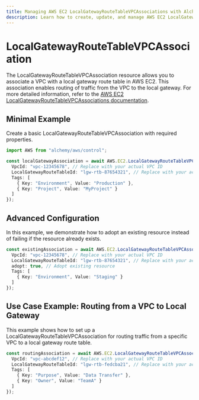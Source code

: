```yaml
---
title: Managing AWS EC2 LocalGatewayRouteTableVPCAssociations with Alchemy
description: Learn how to create, update, and manage AWS EC2 LocalGatewayRouteTableVPCAssociations using Alchemy Cloud Control.
---
```


# LocalGatewayRouteTableVPCAssociation

The LocalGatewayRouteTableVPCAssociation resource allows you to associate a VPC with a local gateway route table in AWS EC2. This association enables routing of traffic from the VPC to the local gateway. For more detailed information, refer to the [AWS EC2 LocalGatewayRouteTableVPCAssociations documentation](https://docs.aws.amazon.com/ec2/latest/userguide/).

## Minimal Example

Create a basic LocalGatewayRouteTableVPCAssociation with required properties.

```ts
import AWS from "alchemy/aws/control";

const localGatewayAssociation = await AWS.EC2.LocalGatewayRouteTableVPCAssociation("basicAssociation", {
  VpcId: "vpc-12345678", // Replace with your actual VPC ID
  LocalGatewayRouteTableId: "lgw-rtb-87654321", // Replace with your actual local gateway route table ID
  Tags: [
    { Key: "Environment", Value: "Production" },
    { Key: "Project", Value: "MyProject" }
  ]
});
```

## Advanced Configuration

In this example, we demonstrate how to adopt an existing resource instead of failing if the resource already exists.

```ts
const existingAssociation = await AWS.EC2.LocalGatewayRouteTableVPCAssociation("existingAssociation", {
  VpcId: "vpc-12345678", // Replace with your actual VPC ID
  LocalGatewayRouteTableId: "lgw-rtb-87654321", // Replace with your actual local gateway route table ID
  adopt: true, // Adopt existing resource
  Tags: [
    { Key: "Environment", Value: "Staging" }
  ]
});
```

## Use Case Example: Routing from a VPC to Local Gateway

This example shows how to set up a LocalGatewayRouteTableVPCAssociation for routing traffic from a specific VPC to a local gateway route table.

```ts
const routingAssociation = await AWS.EC2.LocalGatewayRouteTableVPCAssociation("routingAssociation", {
  VpcId: "vpc-abcdef12", // Replace with your actual VPC ID
  LocalGatewayRouteTableId: "lgw-rtb-fedcba21", // Replace with your actual local gateway route table ID
  Tags: [
    { Key: "Purpose", Value: "Data Transfer" },
    { Key: "Owner", Value: "TeamA" }
  ]
});
```